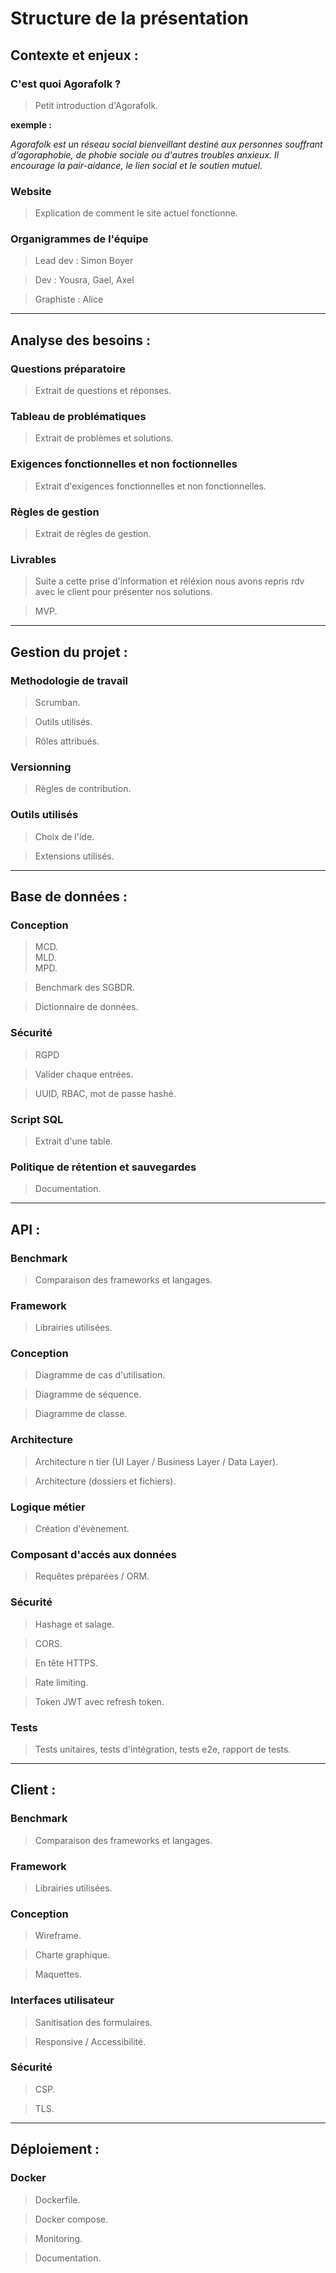 # Structure de la présentation

## Contexte et enjeux :

### C'est quoi Agorafolk ?

> Petit introduction d'Agorafolk.

**exemple :**

_Agorafolk est un réseau social bienveillant destiné aux personnes souffrant d’agoraphobie, de phobie sociale ou d'autres troubles anxieux. Il encourage la pair-aidance, le lien social et le soutien mutuel._

### Website

> Explication de comment le site actuel fonctionne.

### Organigrammes de l'équipe

> Lead dev : Simon Boyer

> Dev : Yousra, Gael, Axel

> Graphiste : Alice

---

## Analyse des besoins :

### Questions préparatoire

> Extrait de questions et réponses.

### Tableau de problématiques

> Extrait de problèmes et solutions.

### Exigences fonctionnelles et non foctionnelles

> Extrait d'exigences fonctionnelles et non fonctionnelles.

### Règles de gestion

> Extrait de règles de gestion.

### Livrables

> Suite a cette prise d'information et réléxion nous avons repris rdv avec le client pour présenter nos solutions.

> MVP.

---

## Gestion du projet :

### Methodologie de travail

> Scrumban.

> Outils utilisés.

> Rôles attribués.

### Versionning

> Règles de contribution.

### Outils utilisés

> Choix de l'ide.

> Extensions utilisés.

---

## Base de données :

### Conception

> MCD.  
> MLD.  
> MPD.

> Benchmark des SGBDR.

> Dictionnaire de données.

### Sécurité

> RGPD

> Valider chaque entrées.

> UUID, RBAC, mot de passe hashé.

### Script SQL

> Extrait d'une table.

### Politique de rétention et sauvegardes

> Documentation.

---

## API :

### Benchmark

> Comparaison des frameworks et langages.

### Framework

> Librairies utilisées.

### Conception

> Diagramme de cas d'utilisation.

> Diagramme de séquence.

> Diagramme de classe.

### Architecture

> Architecture n tier (UI Layer / Business Layer / Data Layer).

> Architecture (dossiers et fichiers).

### Logique métier

> Création d'évènement.

### Composant d'accés aux données

> Requêtes préparées / ORM.

### Sécurité

> Hashage et salage.

> CORS.

> En tête HTTPS.

> Rate limiting.

> Token JWT avec refresh token.

### Tests

> Tests unitaires, tests d'intégration, tests e2e, rapport de tests.

---

## Client :

### Benchmark

> Comparaison des frameworks et langages.

### Framework

> Librairies utilisées.

### Conception

> Wireframe.

> Charte graphique.

> Maquettes.

### Interfaces utilisateur

> Sanitisation des formulaires.

> Responsive / Accessibilité.

### Sécurité

> CSP.

> TLS.

---

## Déploiement :

### Docker

> Dockerfile.

> Docker compose.

> Monitoring.

> Documentation.
